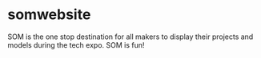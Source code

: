 # somwebsite
SOM is the one stop destination for all makers to display their projects and models during the tech expo.
SOM is fun!
